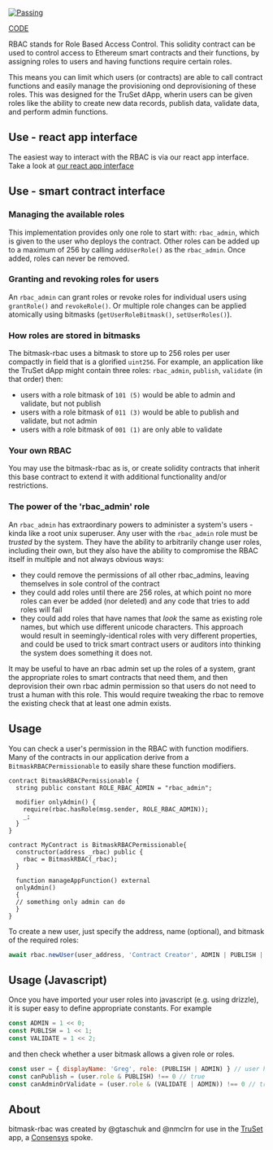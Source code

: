 [![Passing](https://circleci.com/gh/TruSet/bitmask-rbac.svg?style=svg)](https://circleci.com/gh/TruSet/bitmask-rbac)

[CODE](https://github.com/TruSet/bitmask-rbac)

RBAC stands for Role Based Access Control. This solidity contract can be used to control access to Ethereum smart contracts and their functions, by assigning roles to users and having functions require certain roles.

This means you can limit which users (or contracts) are able to call contract functions and easily manage the provisioning ond deprovisioning of these roles.  This was designed for the TruSet dApp, wherin users can be given roles like the ability to create new data records, publish data, validate data, and perform admin functions.

## Use - react app interface
The easiest way to interact with the RBAC is via our react app interface.
Take a look at [our react app interface](https://truset.github.io/bitmask-rbac/portal/)

## Use - smart contract interface

### Managing the available roles
This implementation provides only one role to start with: `rbac_admin`, which is given to the user who deploys the contract. Other roles can be added up to a maximum of 256 by calling `addUserRole()` as the `rbac_admin`. Once added, roles can never be removed.

### Granting and revoking roles for users
An `rbac_admin` can grant roles or revoke roles for individual users using `grantRole()` and `revokeRole()`. Or multiple role changes can be applied atomically using bitmasks (`getUserRoleBitmask()`, `setUserRoles()`).

### How roles are stored in bitmasks
The bitmask-rbac uses a bitmask to store up to 256 roles per user compactly in field that is a glorified `uint256`.  For example, an application like the TruSet dApp might contain three roles: `rbac_admin`, `publish`, `validate` (in that order) then:

- users with a role bitmask of `101 (5)` would be able to admin and validate, but not publish
- users with a role bitmask of `011 (3)` would be able to publish and validate, but not admin
- users with a role bitmask of `001 (1)` are only able to validate

### Your own RBAC

You may use the bitmask-rbac as is, or create solidity contracts that inherit this base contract to extend it with additional functionality and/or restrictions.

### The power of the 'rbac_admin' role

An `rbac_admin` has extraordinary powers to administer a system's users - kinda like a root unix superuser.  Any user with the `rbac_admin` role must be _trusted_ by the system. They have the ability to arbitrarily change user roles, including their own, but they also have the ability to compromise the RBAC itself in multiple and not always obvious ways:

 - they could remove the permissions of all other rbac_admins, leaving themselves in sole control of the contract
 - they could add roles until there are 256 roles, at which point no more roles can ever be added (nor deleted) and any code that tries to add roles will fail
 - they could add roles that have names that _look_ the same as existing role names, but which use different unicode characters. This approach would result in seemingly-identical roles with very different properties, and could be used to trick smart contract users or auditors into thinking the system does something it does not.
 
 It may be useful to have an rbac admin set up the roles of a system, grant the appropriate roles to smart contracts that need them, and then deprovision their own rbac admin permission so that users do not need to trust a human with this role.  This would require tweaking the rbac to remove the existing check that at least one admin exists.

## Usage

You can check a user's permission in the RBAC with function modifiers.  Many of the contracts in our application derive from a `BitmaskRBACPermissionable` to easily share these function modifiers.

```solidity
contract BitmaskRBACPermissionable {
  string public constant ROLE_RBAC_ADMIN = "rbac_admin";

  modifier onlyAdmin() {
    require(rbac.hasRole(msg.sender, ROLE_RBAC_ADMIN));
    _;
  }
}

contract MyContract is BitmaskRBACPermissionable{
  constructor(address _rbac) public {
    rbac = BitmaskRBAC(_rbac);
  }

  function manageAppFunction() external
  onlyAdmin()
  {
  // something only admin can do
  }
}
```

To create a new user, just specify the address, name (optional), and bitmask of the required roles:

```javascript
await rbac.newUser(user_address, 'Contract Creator', ADMIN | PUBLISH | VALIDATE)
```

## Usage (Javascript)

Once you have imported your user roles into javascript (e.g. using drizzle), it is super easy to define appropriate constants.  For example
```javascript
const ADMIN = 1 << 0;
const PUBLISH = 1 << 1;
const VALIDATE = 1 << 2;
```
and then check whether a user bitmask allows a given role or roles.
```javascript
const user = { displayName: 'Greg', role: (PUBLISH | ADMIN) } // user has publish and admin roles
const canPublish = (user.role & PUBLISH) !== 0 // true
const canAdminOrValidate = (user.role & (VALIDATE | ADMIN)) !== 0 // true
```

## About
bitmask-rbac was created by @gtaschuk and @nmclrn for use in the [TruSet](https://TruSet.com) app, a [Consensys](https://consensys.net) spoke.

